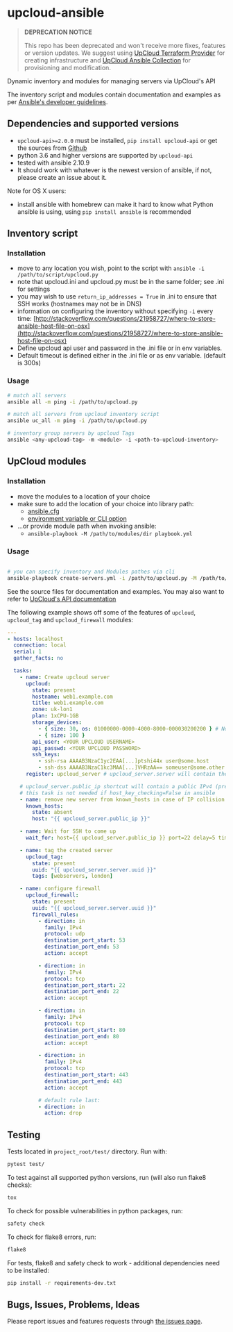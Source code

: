 # upcloud-ansible

> **DEPRECATION NOTICE**
>
> This repo has been deprecated and won't receive more fixes, features or version updates. We suggest using [UpCloud Terraform Provider](https://github.com/UpCloudLtd/terraform-provider-upcloud) for creating infrastructure and [UpCloud Ansible Collection](https://github.com/UpCloudLtd/upcloud-ansible-collection) for provisioning and modification.

Dynamic inventory and modules for managing servers via UpCloud's API

The inventory script and modules contain documentation and examples as per
[Ansible's developer guidelines](http://docs.ansible.com/developing_modules.html).

## Dependencies and supported versions

- `upcloud-api>=2.0.0` must be installed, `pip install upcloud-api` or get the sources from
  [Github](https://github.com/UpCloudLtd/upcloud-python-api)
- python 3.6 and higher versions are supported by `upcloud-api`
- tested with ansible 2.10.9
- It should work with whatever is the newest version of ansible, if not, please create an issue about it.

Note for OS X users:

- install ansible with homebrew can make it hard to know what Python ansible is using, using `pip install ansible` is recommended

## Inventory script

### Installation

- move to any location you wish, point to the script with `ansible -i /path/to/script/upcloud.py`
- note that upcloud.ini and upcloud.py must be in the same folder; see .ini for settings
- you may wish to use `return_ip_addresses = True` in .ini to ensure that SSH works (hostnames may not be in DNS)
- information on configuring the inventory without specifying `-i` every time:
  [http://stackoverflow.com/questions/21958727/where-to-store-ansible-host-file-on-osx](http://stackoverflow.com/questions/21958727/where-to-store-ansible-host-file-on-osx)
- Define upcloud api user and password in the .ini file or in env variables.
- Default timeout is defined either in the .ini file or as env variable. (default is 300s)

### Usage

```bash
# match all servers
ansible all -m ping -i /path/to/upcloud.py

# match all servers from upcloud inventory script
ansible uc_all -m ping -i /path/to/upcloud.py

# inventory group servers by upcloud Tags
ansible <any-upcloud-tag> -m <module> -i <path-to-upcloud-inventory>
```

## UpCloud modules

### Installation

- move the modules to a location of your choice
- make sure to add the location of your choice into library path:
  - [ansible.cfg](http://docs.ansible.com/intro_configuration.html#library)
  - [environment variable or CLI option](http://docs.ansible.com/developing_modules.html)
- ...or provide module path when invoking ansible:
  - `ansible-playbook -M /path/to/modules/dir playbook.yml`

### Usage

```bash

# you can specify inventory and Modules pathes via cli
ansible-playbook create-servers.yml -i /path/to/upcloud.py -M /path/to/upcloud/modules

```

See the source files for documentation and examples. You may also want to refer to
[UpCloud's API documentation](https://www.upcloud.com/api/)

The following example shows off some of the features of `upcloud`, `upcloud_tag` and `upcloud_firewall` modules:

```yaml
---
- hosts: localhost
  connection: local
  serial: 1
  gather_facts: no

  tasks:
    - name: Create upcloud server
      upcloud:
        state: present
        hostname: web1.example.com
        title: web1.example.com
        zone: uk-lon1
        plan: 1xCPU-1GB
        storage_devices:
          - { size: 30, os: 01000000-0000-4000-8000-000030200200 } # Note this is Ubuntu server 20.04 template UUID
          - { size: 100 }
        api_user: <YOUR UPCLOUD USERNAME>
        api_passwd: <YOUR UPCLOUD PASSWORD>
        ssh_keys:
          - ssh-rsa AAAAB3NzaC1yc2EAA[...]ptshi44x user@some.host
          - ssh-dss AAAAB3NzaC1kc3MAA[...]VHRzAA== someuser@some.other.host
      register: upcloud_server # upcloud_server.server will contain the API response body

    # upcloud_server.public_ip shortcut will contain a public IPv4 (preferred) or IPv6 address
    # this task is not needed if host_key_checking=False in ansible
    - name: remove new server from known_hosts in case of IP collision
      known_hosts:
        state: absent
        host: "{{ upcloud_server.public_ip }}"

    - name: Wait for SSH to come up
      wait_for: host={{ upcloud_server.public_ip }} port=22 delay=5 timeout=320 state=started

    - name: tag the created server
      upcloud_tag:
        state: present
        uuid: "{{ upcloud_server.server.uuid }}"
        tags: [webservers, london]

    - name: configure firewall
      upcloud_firewall:
        state: present
        uuid: "{{ upcloud_server.server.uuid }}"
        firewall_rules:
          - direction: in
            family: IPv4
            protocol: udp
            destination_port_start: 53
            destination_port_end: 53
            action: accept

          - direction: in
            family: IPv4
            protocol: tcp
            destination_port_start: 22
            destination_port_end: 22
            action: accept

          - direction: in
            family: IPv4
            protocol: tcp
            destination_port_start: 80
            destination_port_end: 80
            action: accept

          - direction: in
            family: IPv4
            protocol: tcp
            destination_port_start: 443
            destination_port_end: 443
            action: accept

          # default rule last:
          - direction: in
            action: drop
```

## Testing

Tests located in `project_root/test/` directory. Run with:

```bash
pytest test/
```

To test against all supported python versions, run (will also run flake8 checks):

```bash
tox
```

To check for possible vulnerabilities in python packages, run:

```bash
safety check
```

To check for flake8 errors, run:

```bash
flake8
```

For tests, flake8 and safety check to work - additional dependencies need to be installed:

```bash
pip install -r requirements-dev.txt
```

## Bugs, Issues, Problems, Ideas

Please report issues and features requests through
[the issues page](https://github.com/UpCloudLtd/upcloud-ansible/issues).
